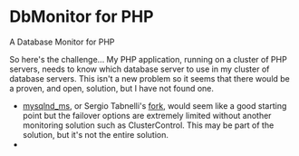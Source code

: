 # DbMonitor for PHP
A Database Monitor for PHP

So here's the challenge... My PHP application, running on a cluster of PHP servers, needs to know
which database server to use in my cluster of database servers.
This isn't a new problem so it seems that there would be a proven, and open, solution, but I have
not found one.

* [mysqlnd_ms](https://pecl.php.net/package/mysqlnd_ms), or Sergio Tabnelli's
  [fork](https://github.com/sergiotabanelli/mysqlnd_ms), would seem like a good starting point but
  the failover options are extremely limited without another monitoring solution such as ClusterControl.
  This may be part of the solution, but it's not the entire solution.
* 
